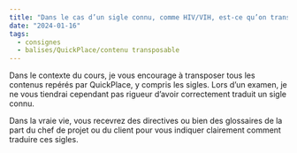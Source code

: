 ```yaml
---
title: "Dans le cas d’un sigle connu, comme HIV/VIH, est-ce qu’on transpose tel quel ou bien est-ce qu’on traduit ?"
date: "2024-01-16"
tags:
  - consignes
  - balises/QuickPlace/contenu transposable
---
```


Dans le contexte du cours, je vous encourage à transposer tous les contenus repérés par QuickPlace, y compris les sigles. Lors d’un examen, je ne vous tiendrai cependant pas rigueur d’avoir correctement traduit un sigle connu.

Dans la vraie vie, vous recevrez des directives ou bien des glossaires de la part du chef de projet ou du client pour vous indiquer clairement comment traduire ces sigles.

